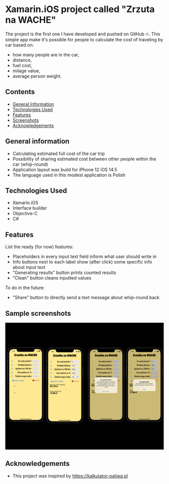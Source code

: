 # Xamarin.iOS project called "Zrzuta na WACHE"
The project is the first one I have developed and pushed on GitHub 🔥. This simple app make it's possible for people to calculate the cost of traveling by car based on: 
- how many people are in the car,
- distance,
- fuel cost,
- milage value,
- average person weight. 

## Contents
* [General Information](#general-information)
* [Technologies Used](#technologies-used)
* [Features](#features)
* [Screenshots](#sample-screenshots)
* [Acknowledgements](#acknowledgements)

## General information
- Calculating estimated full cost of the car trip
- Possibility of sharing estimated cost between other people within the car (whip-round)
- Application layout was build for iPhone 12 iOS 14.5
- The language used in this modest application is Polish

## Technologies Used
- Xamarin.iOS 
- Interface builder
- Objective-C
- C#

## Features
List the ready (for now) features:
- Placeholders in every input text field inform what user should write in
- Info buttons next to each label show (after click) some specific info about input text 
- "Generating results" button prints counted results
- "Clean" button cleans inputted values

To do in the future:
- "Share" button to directly send a text message about whip-round back

## Sample screenshots
![Example screenshot](./app_views.png)

## Acknowledgements 
- This project was inspired by https://kalkulator-paliwa.pl 
